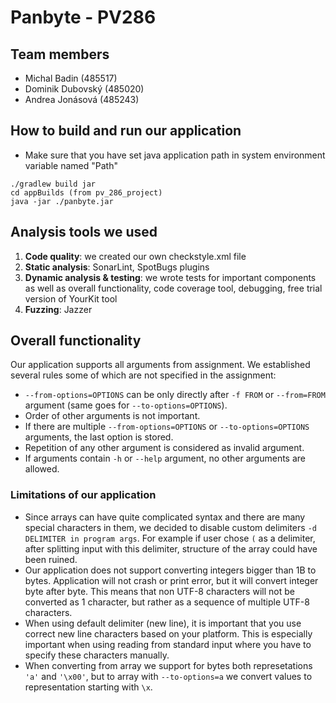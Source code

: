 # Panbyte - PV286 #

## Team members ##
- Michal Badin (485517)
- Dominik Dubovský (485020)
- Andrea Jonásová (485243)

## How to build and run our application ##
- Make sure that you have set java application path in system environment variable named "Path"
```
./gradlew build jar
cd appBuilds (from pv_286_project)
java -jar ./panbyte.jar
```

## Analysis tools we used ##
1. __Code quality__: we created our own checkstyle.xml file
2. __Static analysis__: SonarLint, SpotBugs plugins 
3. __Dynamic analysis & testing__: we wrote tests for important components as well as overall functionality, 
code coverage tool, debugging, free trial version of YourKit tool 
4. __Fuzzing__: Jazzer

## Overall functionality ##
Our application supports all arguments from assignment. We established several rules some of which are not specified in 
the assignment:
 - ```--from-options=OPTIONS``` can be only directly after ```-f FROM``` or ```--from=FROM``` argument (same goes for 
```--to-options=OPTIONS```).
 - Order of other arguments is not important.
 - If there are multiple ```--from-options=OPTIONS``` or ```--to-options=OPTIONS``` arguments, the last option is stored.
 - Repetition of any other argument is considered as invalid argument.
 - If arguments contain ```-h``` or ```--help``` argument, no other arguments are allowed.

### Limitations of our application ###
 - Since arrays can have quite complicated syntax and there are many special characters in them, 
we decided to disable custom delimiters ```-d DELIMITER in program args```. For example if user chose ``` ( ``` as a 
delimiter, after splitting input with this delimiter, structure of the array could have been ruined.
 - Our application does not support converting integers bigger than 1B to bytes. Application will not crash or print 
error, but it will convert integer byte after byte. This means that non UTF-8 characters will not be converted as 1 
character, but rather as a sequence of multiple UTF-8 characters.
 - When using default delimiter (new line), it is important that you use correct new line characters based on your 
platform. This is especially important when using reading from standard input where you have to specify these characters 
manually.
 - When converting from array we support for bytes both represetations ```'a'``` and ```'\x00'```, but to array with ```--to-options=a``` we convert values to representation starting with ```\x```.



